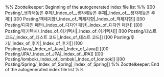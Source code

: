 %% Zoottelkeeper: Beginning of the autogenerated index file list  %%
 [[00 Posting/_생각해놓은 주제/_Index_of__생각해놓은 주제|_Index_of__생각해놓은 주제]]
 [[00 Posting/객체지향/_Index_of_객체지향|_Index_of_객체지향]]
 [[00 Posting/디자인 패턴/_Index_of_디자인 패턴|_Index_of_디자인 패턴]]
 [[00 Posting/아키텍처/_Index_of_아키텍처|_Index_of_아키텍처]]
 [[00 Posting/테스트 코드/_Index_of_테스트 코드|_Index_of_테스트 코드]]
 [[00 Posting/후기/_Index_of_후기|_Index_of_후기]]
 [[00 Posting/Java/_Index_of_Java|_Index_of_Java]]
 [[00 Posting/JPA/_Index_of_JPA|_Index_of_JPA]]
 [[00 Posting/lombok/_Index_of_lombok|_Index_of_lombok]]
 [[00 Posting/Spring/_Index_of_Spring|_Index_of_Spring]]
%% Zoottelkeeper: End of the autogenerated index file list  %%
